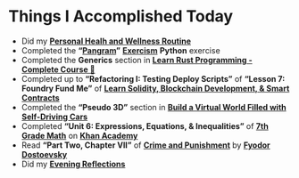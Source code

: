 # Things I Accomplished Today

- Did my **[Personal Healh and Wellness Routine](../../routines/personal-health-and-wellness-routine-2024-week-6.md)**
- Completed the **“[Pangram](https://exercism.org/tracks/python/exercises/pangram)”** **[Exercism](https://exercism.org)** **Python** exercise
- Completed the **Generics** section in **[Learn Rust Programming - Complete Course 🦀](https://www.youtube.com/watch?v=BpPEoZW5IiY)**
- Completed up to **“Refactoring I: Testing Deploy Scripts”** of **“Lesson 7: Foundry Fund Me”** of **[Learn Solidity, Blockchain Development, & Smart Contracts](https://www.youtube.com/watch?v=umepbfKp5rI)**
- Completed the **“Pseudo 3D”** section in **[Build a Virtual World Filled with Self-Driving Cars](https://www.youtube.com/watch?v=5iHejdqYIa8)**
- Completed **“Unit 6: Expressions, Equations, & Inequalities”** of **[7th Grade Math](https://www.khanacademy.org/math/cc-seventh-grade-math)** on **[Khan Academy](https://www.khanacademy.org)**
- Read **“Part Two, Chapter VII”** of **[Crime and Punishment](https://www.goodreads.com/book/show/7144.Crime_and_Punishment)** by **[Fyodor Dostoevsky](https://www.goodreads.com/author/show/3137322.Fyodor_Dostoevsky)**
- Did my **[Evening Reflections](../../routines/evening-reflections.md)**
